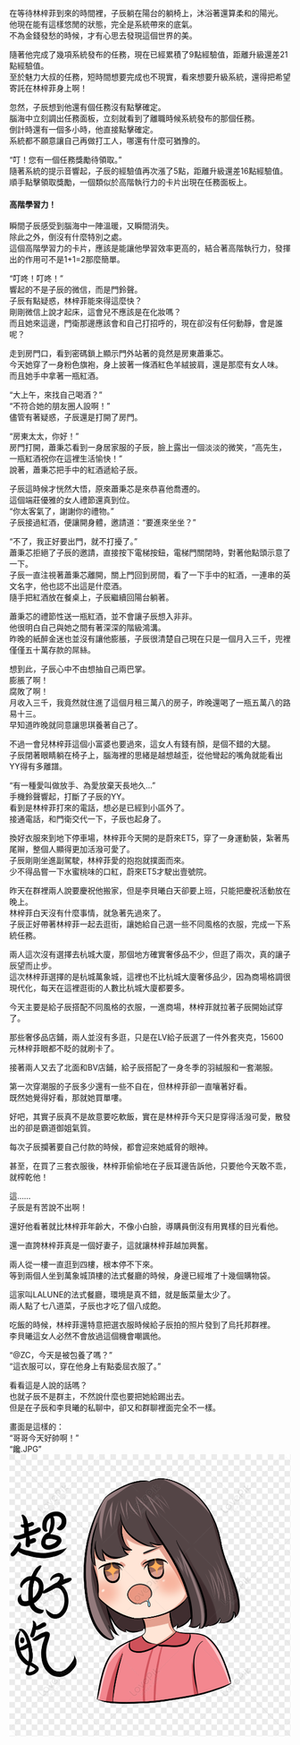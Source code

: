 在等待林梓菲到來的時間裡，子辰躺在陽台的躺椅上，沐浴著還算柔和的陽光。  
他現在能有這樣悠閒的狀態，完全是系統帶來的底氣。  
不為金錢發愁的時候，才有心思去發現這個世界的美。  

隨著他完成了幾項系統發布的任務，現在已經累積了9點經驗值，距離升級還差21點經驗值。  
至於魅力大叔的任務，短時間想要完成也不現實，看來想要升級系統，還得把希望寄託在林梓菲身上啊！  

忽然，子辰想到他還有個任務沒有點擊確定。  
腦海中立刻調出任務面板，立刻就看到了離職時候系統發布的那個任務。  
倒計時還有一個多小時，他直接點擊確定。  
系統都不願意讓自己再做打工人，哪還有什麼可猶豫的。  

“叮！您有一個任務獎勵待領取。”  
隨著系統的提示音響起，子辰的經驗值再次漲了5點，距離升級還差16點經驗值。  
順手點擊領取獎勵，一個類似於高階執行力的卡片出現在任務面板上。  

#### 高階學習力！
瞬間子辰感受到腦海中一陣溫暖，又瞬間消失。  
除此之外，倒沒有什麼特別之處。  
這個高階學習力的卡片，應該是能讓他學習效率更高的，結合著高階執行力，發揮出的作用可不是1+1=2那麼簡單。  

“叮咚！叮咚！”  
響起的不是子辰的微信，而是門鈴聲。  
子辰有點疑惑，林梓菲能來得這麼快？  
剛剛微信上說才起床，這會兒不應該是在化妝嗎？  
而且她來這邊，門衛那邊應該會和自己打招呼的，現在卻沒有任何動靜，會是誰呢？  

走到房門口，看到密碼鎖上顯示門外站著的竟然是房東蕭秉芯。  
今天她穿了一身粉色旗袍，身上披著一條酒紅色羊絨披肩，還是那麼有女人味。  
而且她手中拿著一瓶紅酒。  

“大上午，來找自己喝酒？”  
“不符合她的朋友圈人設啊！”  
儘管有著疑惑，子辰還是打開了房門。  

“房東太太，你好！”  
房門打開，蕭秉芯看到一身居家服的子辰，臉上露出一個淡淡的微笑，“高先生，一瓶紅酒祝你在這裡生活愉快！”  
說著，蕭秉芯把手中的紅酒遞給子辰。  

子辰這時候才恍然大悟，原來蕭秉芯是來恭喜他喬遷的。  
這個端莊優雅的女人禮節還真到位。  
“你太客氣了，謝謝你的禮物。”  
子辰接過紅酒，便讓開身體，邀請道：“要進來坐坐？”  

“不了，我正好要出門，就不打擾了。”  
蕭秉芯拒絕了子辰的邀請，直接按下電梯按鈕，電梯門關閉時，對著他點頭示意了一下。  
子辰一直注視著蕭秉芯離開，關上門回到房間，看了一下手中的紅酒，一連串的英文名字，他也認不出這是什麼酒。  
隨手把紅酒放在餐桌上，子辰繼續回陽台躺著。  

蕭秉芯的禮節性送一瓶紅酒，並不會讓子辰想入非非。  
他很明白自己與她之間有著深深的階級鴻溝。  
昨晚的紙醉金迷也並沒有讓他膨脹，子辰很清楚自己現在只是一個月入三千，兜裡僅僅五十萬存款的屌絲。  

想到此，子辰心中不由想抽自己兩巴掌。  
膨脹了啊！  
腐敗了啊！  
月收入三千，我竟然就住進了這個月租三萬八的房子，昨晚還喝了一瓶五萬八的路易十三。  
早知道昨晚就同意讓思琪養著自己了。  

不過一會兒林梓菲這個小富婆也要過來，這女人有錢有顏，是個不錯的大腿。  
子辰閉著眼睛躺在椅子上，腦海裡的思緒是越想越歪，從他彎起的嘴角就能看出YY得有多離譜。  

“有一種愛叫做放手、為愛放棄天長地久...”  
手機鈴聲響起，打斷了子辰的YY。  
看到是林梓菲打來的電話，想必是已經到小區外了。  
接通電話，和門衛交代一下，子辰也起身了。  

換好衣服來到地下停車場，林梓菲今天開的是蔚來ET5，穿了一身運動裝，紮著馬尾辮，整個人顯得更加活潑可愛了。  
子辰剛剛坐進副駕駛，林梓菲愛的抱抱就撲面而來。  
少不得品嘗一下水蜜桃味的口紅，蔚來ET5才駛出壹號院。  

昨天在群裡兩人說要慶祝他搬家，但是李貝曦白天卻要上班，只能把慶祝活動放在晚上。  
林梓菲白天沒有什麼事情，就急著先過來了。  
子辰正好帶著林梓菲一起去逛街，讓她給自己選一些不同風格的衣服，完成一下系統任務。  

兩人這次沒有選擇去杭城大廈，那個地方確實奢侈品不少，但逛了兩次，真的讓子辰望而止步。  
這次林梓菲選擇的是杭城萬象城，這裡也不比杭城大廈奢侈品少，因為商場格調很現代化，每天在這裡逛街的人數比杭城大廈都要多。  

今天主要是給子辰搭配不同風格的衣服，一進商場，林梓菲就拉著子辰開始試穿了。  

那些奢侈品店鋪，兩人並沒有多逛，只是在LV給子辰選了一件外套夾克，15600元林梓菲眼都不眨的就刷卡了。  

接著兩人又去了北面和BV店鋪，給子辰搭配了一身冬季的羽絨服和一套潮服。  

第一次穿潮服的子辰多少還有一些不自在，但林梓菲卻一直嚷著好看。  
既然她覺得好看，那就她買單嘍。  

好吧，其實子辰真不是故意要吃軟飯，實在是林梓菲今天只是穿得活潑可愛，散發出的卻是霸道御姐氣質。  

每次子辰攔著要自己付款的時候，都會迎來她威脅的眼神。  

甚至，在買了三套衣服後，林梓菲偷偷地在子辰耳邊告訴他，只要他今天敢不乖，就榨乾他！  

這……  
子辰是有苦說不出啊！  

還好他看著就比林梓菲年齡大，不像小白臉，導購員倒沒有用異樣的目光看他。  

還一直誇林梓菲真是一個好妻子，這就讓林梓菲越加興奮。  

兩人從一樓一直逛到四樓，根本停不下來。  
等到兩個人坐到萬象城頂樓的法式餐廳的時候，身邊已經堆了十幾個購物袋。  

這家叫LALUNE的法式餐廳，環境是真不錯，就是飯菜量太少了。  
兩人點了七八道菜，子辰也才吃了個八成飽。  

吃飯的時候，林梓菲還特意把選衣服時候給子辰拍的照片發到了烏托邦群裡。  
李貝曦這女人必然不會放過這個機會嘲諷他。  

“@ZC，今天是被包養了嗎？”  
“這衣服可以，穿在他身上有點委屈衣服了。”  

看看這是人說的話嗎？  
也就子辰不是群主，不然說什麼也要把她給踢出去。  
但是在子辰和李貝曦的私聊中，卻又和群聊裡面完全不一樣。  

畫面是這樣的：  
“哥哥今天好帥啊！”  
“饞.JPG”
![alt text](images/饞.png)